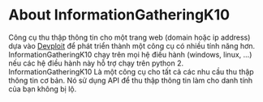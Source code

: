 # About InformationGatheringK10
  Công cụ thu thập thông tin cho một trang web (domain hoặc ip address) dựa vào [Devploit](https://githacktools.blogspot.com/2018/07/devploit-information-gathering-tool.html) để phát triển thành một công cụ có nhiều tính năng hơn. InformationGatheringK10 chạy trên mọi hệ điều hành (windows, linux, ...) nếu các hệ điều hành này hỗ trợ chạy trên python 2.<br />
   InformationGatheringK10 Là một công cụ cho tất cả các nhu cầu thu thập thông tin cơ bản. Nó sử dụng API để thu thập thông tin làm cho danh tính của bạn không bị lộ.

